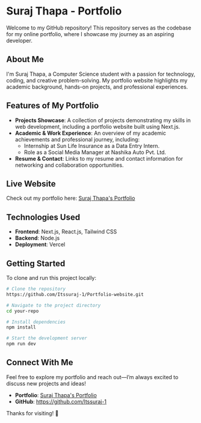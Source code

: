 # Suraj Thapa - Portfolio               
              
Welcome to my GitHub repository! This repository serves as the codebase for my online portfolio, where I showcase my journey as an aspiring developer.    
    
## About Me                
I'm Suraj Thapa, a Computer Science student with a passion for technology, coding, and creative problem-solving. My portfolio website highlights my academic background, hands-on projects, and professional experiences.    
     
## Features of My Portfolio         
- **Projects Showcase**: A collection of projects demonstrating my skills in web development, including a portfolio website built using Next.js.     
- **Academic & Work Experience**: An overview of my academic achievements and professional journey, including:
  - Internship at Sun Life Insurance as a Data Entry Intern. 
  - Role as a Social Media Manager at Nashika Auto Pvt. Ltd.
- **Resume & Contact**: Links to my resume and contact information for networking and collaboration opportunities.

## Live Website
Check out my portfolio here: [Suraj Thapa's Portfolio](https://v0-suraj-portfolio-website.vercel.app/) 
## Technologies Used
- **Frontend**: Next.js, React.js, Tailwind CSS
- **Backend**: Node.js 
- **Deployment**: Vercel

## Getting Started
To clone and run this project locally:  
```sh
# Clone the repository
https://github.com/Itssuraj-1/Portfolio-website.git

# Navigate to the project directory
cd your-repo

# Install dependencies
npm install

# Start the development server
npm run dev
```

## Connect With Me
Feel free to explore my portfolio and reach out—I’m always excited to discuss new projects and ideas!

- **Portfolio**: [Suraj Thapa's Portfolio](https://v0-suraj-portfolio-website.vercel.app/)
- **GitHub**: https://github.com/Itssuraj-1


Thanks for visiting! 🚀

